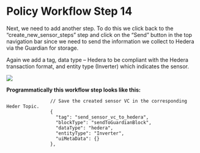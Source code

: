 # Policy Workflow Step 14

Next, we need to add another step. To do this we click back to the “create\_new\_sensor\_steps” step and click on the “Send” button in the top navigation bar since we need to send the information we collect to Hedera via the Guardian for storage.

Again we add a tag, data type – Hedera to be compliant with the Hedera transaction format, and entity type (Inverter) which indicates the sensor.

![](../.gitbook/assets/PW\_19.png)

**Programmatically this workflow step looks like this:**

```
                // Save the created sensor VC in the corresponding Heder Topic.
                {
                  "tag": "send_sensor_vc_to_hedera",
                  "blockType": "sendToGuardianBlock",
                  "dataType": "hedera",
                  "entityType": "Inverter",
                  "uiMetaData": {}
                },
```
